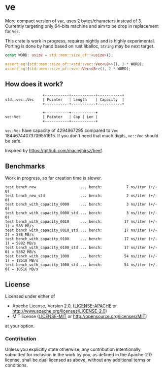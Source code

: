 ve
===

More compact version of `Vec`, uses 2 bytes/characters instead of 3. Currently
targeting only 64-bits machine and aim to be drop in replacement for `Vec`.

This crate is work in progress, requires nightly and is highly experimental.
Porting is done by hand based on rust liballoc, `String` may be next target.

```rust
const WORD: usize = std::mem::size_of::<usize>();

assert_eq!(std::mem::size_of::<std::vec::Vec<u8>>(), 3 * WORD);
assert_eq!(std::mem::size_of::<ve::Vec<u8>>(), 2 * WORD);
```

## How does it work?

                     +-----------+-----------+-----------+
    std::vec::Vec    | Pointer   | Length    | Capacity  |
                     +-----------+-----------+-----------+

                     +-----------+-----------+
    ve::Vec          | Pointer   | Cap | Len |
                     +-----------+-----------+

`ve::Vec` have capacity of 4294967295 compared to `Vec` 18446744073709551615.
If you don't need that much digits, `ve::Vec` should be safe.

Inspired by <https://github.com/maciejhirsz/beef>.

## Benchmarks

Work in progress, so far creation time is slower.

```
test bench_new                    ... bench:           7 ns/iter (+/- 0)
test bench_new_std                ... bench:           2 ns/iter (+/- 0)
test bench_with_capacity_0000     ... bench:           3 ns/iter (+/- 0)
test bench_with_capacity_0000_std ... bench:           3 ns/iter (+/- 0)
test bench_with_capacity_0010     ... bench:          17 ns/iter (+/- 1) = 588 MB/s
test bench_with_capacity_0010_std ... bench:          17 ns/iter (+/- 2) = 588 MB/s
test bench_with_capacity_0100     ... bench:          17 ns/iter (+/- 1) = 5882 MB/s
test bench_with_capacity_0100_std ... bench:          17 ns/iter (+/- 0) = 5882 MB/s
test bench_with_capacity_1000     ... bench:          54 ns/iter (+/- 1) = 18518 MB/s
test bench_with_capacity_1000_std ... bench:          54 ns/iter (+/- 0) = 18518 MB/s
```

## License

Licensed under either of

 * Apache License, Version 2.0, ([LICENSE-APACHE](LICENSE-APACHE) or http://www.apache.org/licenses/LICENSE-2.0)
 * MIT license ([LICENSE-MIT](LICENSE-MIT) or http://opensource.org/licenses/MIT)

at your option.

### Contribution

Unless you explicitly state otherwise, any contribution intentionally submitted
for inclusion in the work by you, as defined in the Apache-2.0 license, shall
be dual licensed as above, without any additional terms or conditions.

